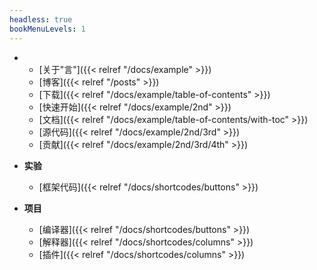 ```yaml
---
headless: true
bookMenuLevels: 1
---
```

- 
    - [关于"言"]({{< relref "/docs/example" >}})
    - [博客]({{< relref "/posts" >}})
    - [下载]({{< relref "/docs/example/table-of-contents" >}})
    - [快速开始]({{< relref "/docs/example/2nd" >}})
    - [文档]({{< relref "/docs/example/table-of-contents/with-toc" >}})
    - [源代码]({{< relref "/docs/example/2nd/3rd" >}})
    - [贡献]({{< relref "/docs/example/2nd/3rd/4th" >}})



- **实验**
    - [框架代码]({{< relref "/docs/shortcodes/buttons" >}})


- **项目**
    - [编译器]({{< relref "/docs/shortcodes/buttons" >}})
    - [解释器]({{< relref "/docs/shortcodes/columns" >}})
    - [插件]({{< relref "/docs/shortcodes/columns" >}})